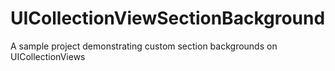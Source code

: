 UICollectionViewSectionBackground
=================================

A sample project demonstrating custom section backgrounds on UICollectionViews
